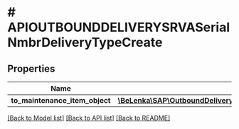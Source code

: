# # APIOUTBOUNDDELIVERYSRVASerialNmbrDeliveryTypeCreate

## Properties

Name | Type | Description | Notes
------------ | ------------- | ------------- | -------------
**to_maintenance_item_object** | [**\BeLenka\SAP\OutboundDelivery\Model\APIOUTBOUNDDELIVERYSRVASerialNmbrDeliveryTypeCreateToMaintenanceItemObject**](APIOUTBOUNDDELIVERYSRVASerialNmbrDeliveryTypeCreateToMaintenanceItemObject.md) |  | [optional]

[[Back to Model list]](../../README.md#models) [[Back to API list]](../../README.md#endpoints) [[Back to README]](../../README.md)
